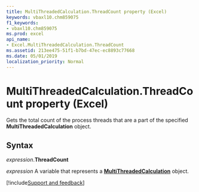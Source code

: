 ```yaml
---
title: MultiThreadedCalculation.ThreadCount property (Excel)
keywords: vbaxl10.chm859075
f1_keywords:
- vbaxl10.chm859075
ms.prod: excel
api_name:
- Excel.MultiThreadedCalculation.ThreadCount
ms.assetid: 213ee475-51f1-b7bd-47ec-ec8893c77668
ms.date: 05/01/2019
localization_priority: Normal
---
```



# MultiThreadedCalculation.ThreadCount property (Excel)

Gets the total count of the process threads that are a part of the specified **MultiThreadedCalculation** object.


## Syntax

_expression_.**ThreadCount**

_expression_ A variable that represents a **[MultiThreadedCalculation](Excel.MultiThreadedCalculation.md)** object.



[!include[Support and feedback](~/includes/feedback-boilerplate.md)]
